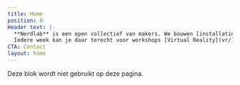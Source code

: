 ```yaml
---
title: Home
position: 0
Header text: |-
  **Nerdlab** is een open collectief van makers. We bouwen [installaties](/projecten), organiseren [evenementen](/agenda) en veroveren de wereld. We hebben ook een [lab](/lab) in Gent waar iedereen welkom is.<br/>
  Iedere week kan je daar terecht voor workshops [Virtual Reality](vr/) of [Interface of things](iot/).
CTA: Contact
layout: home
---
```


Deze blok wordt niet gebruikt op deze pagina.
